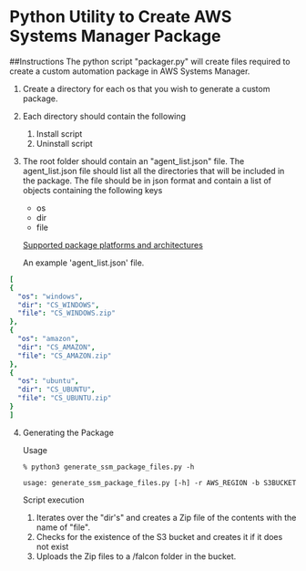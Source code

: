 # Python Utility to Create AWS Systems Manager Package

##Instructions
The python script "packager.py" will create files required to create a custom automation package in AWS Systems Manager. 

1) Create a directory for each os that you wish to generate a custom package. 

2) Each directory should contain the following
    1) Install script
    2) Uninstall script

3) The root folder should contain an "agent_list.json" file. The agent_list.json file should list all the directories 
    that will be included in the package.
    The file should be in json format and contain a list of objects containing the following keys 
    * os
    * dir
    * file
 
    [Supported package platforms and architectures](https://docs.aws.amazon.com/systems-manager/latest/userguide/distributor.html#what-is-a-package-platforms)

    An example 'agent_list.json' file. 
  ```yaml
[
  {
    "os": "windows",
    "dir": "CS_WINDOWS",
    "file": "CS_WINDOWS.zip"
  },
  {
    "os": "amazon",
    "dir": "CS_AMAZON",
    "file": "CS_AMAZON.zip"
  },
  {
    "os": "ubuntu",
    "dir": "CS_UBUNTU",
    "file": "CS_UBUNTU.zip"
  }
]
  ```

4) Generating the Package 
   
   Usage
    ```code
    % python3 generate_ssm_package_files.py -h 

    usage: generate_ssm_package_files.py [-h] -r AWS_REGION -b S3BUCKET
   ```
    Script execution
    
    1) Iterates over the "dir's" and creates a Zip file of the contents with the name of "file".
    2) Checks for the existence of the S3 bucket and creates it if it does not exist
    3) Uploads the Zip files to a /falcon folder in the bucket.
    
    




